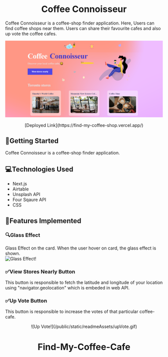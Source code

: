 <div align="center">
    <h1>Coffee Connoisseur</h1>

</div>

Coffee Connoisseur is a coffee-shop finder application. Here, Users can find coffee shops near them. Users can share their favourite cafes and also up vote the coffee cafes.

![Coffee Connoisseur!](/public/static/readmeAssets/landingPage.PNG)

<div align="center">
   [Deployed Link](https://find-my-coffee-shop.vercel.app/)
</div>


## 📌Getting Started

Coffee Connoisseur is a coffee-shop finder application.

## 💻Technologies Used
- Next.js
- Airtable
- Unsplash API
- Four Sqaure API
- CSS
## 📍Features Implemented

### 🔍Glass Effect

Glass Effect on the card. When the user hover on card, the glass effect is shown.                   
![Glass Effect!](/public/static/readmeAssets/glassEffect.gif)

### ✅View Stores Nearly Button

This button is responsible to fetch the latitude and longitude of your location using "navigator.geolocation" which is embeded in web API.                                        

### ✅Up Vote Button

This button is responsible to increase the votes of that particular coffee-cafe.
<div align="center"> 
    ![Up Vote!](/public/static/readmeAssets/upVote.gif)
</div>


<div align="center">
    <h1>Find-My-Coffee-Cafe</h1>

</div>



